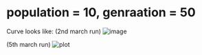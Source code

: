 # population = 10, genraation = 50

Curve looks like:
(2nd march run)
![image](https://user-images.githubusercontent.com/13884479/222801044-5a808218-2af5-4bde-800e-9050f78dca2a.png)

(5th march run)
![plot](https://user-images.githubusercontent.com/13884479/222978275-357e00fc-d879-4609-b4e4-e98470a823b3.png)
